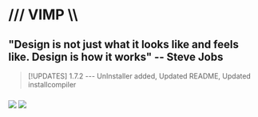 # /// VIMP \\\
## "Design is not just what it looks like and feels like. Design is how it works" -- Steve Jobs
> [!UPDATES]
> 1.7.2 --- UnInstaller added, Updated README, Updated installcompiler

###

<a href="https://github.com/rhhen122/WikispaceVIMP" ><img src="https://badgen.net/static/Download/Wikispace/blue?icon=github"></a>
<img src="https://badgen.net/static/Open/Source/purple/?icon=awesome">
